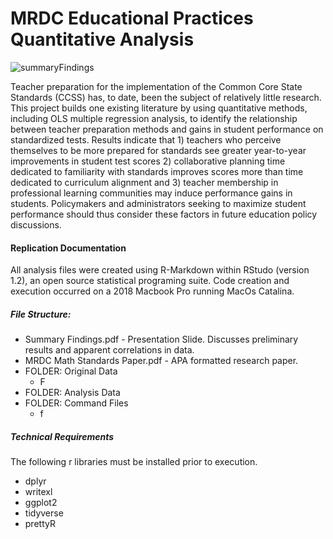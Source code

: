 # MRDC Educational Practices Quantitative Analysis

![summaryFindings](https://user-images.githubusercontent.com/43073356/84318395-5f17bc80-ab3c-11ea-85bf-cf77edd1e513.png)


Teacher preparation for the implementation of the Common Core State Standards (CCSS) has, to date, been the subject of relatively little research. This project builds one existing literature by using quantitative methods, including OLS multiple regression analysis, to identify the relationship between teacher preparation methods and gains in student performance on standardized tests. Results indicate that 1) teachers who perceive themselves to be more prepared for standards see greater year-to-year improvements in student test scores 2) collaborative planning time dedicated to familiarity with standards improves scores more than time dedicated to curriculum alignment and 3) teacher membership in professional learning communities may induce performance gains in students. Policymakers and administrators seeking to maximize student performance should thus consider these factors in future education policy discussions. 

#### Replication Documentation

All analysis files were created using R-Markdown within RStudo (version 1.2), an open source statistical programing suite. Code creation and execution occurred on a 2018 Macbook Pro running MacOs Catalina.

##### File Structure:

* Summary Findings.pdf - Presentation Slide. Discusses preliminary results and apparent correlations in data.
* MRDC Math Standards Paper.pdf - APA formatted research paper. 
* FOLDER: Original Data
  * F
* FOLDER: Analysis Data
* FOLDER: Command Files
  * f

##### Technical Requirements

The following r libraries must be installed prior to execution.

* dplyr
* writexl
* ggplot2
* tidyverse
* prettyR

